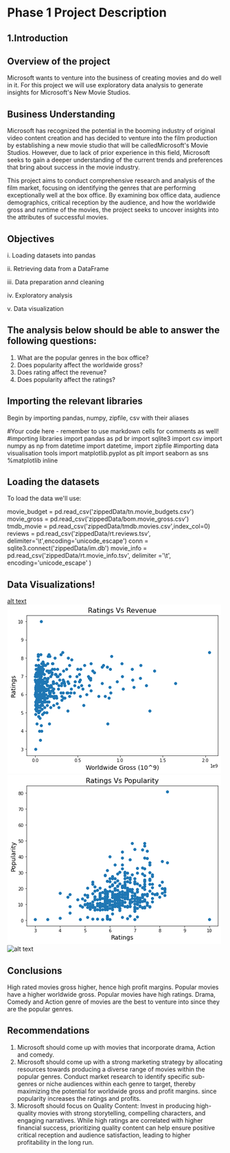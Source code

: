 # Phase 1 Project Description
## 1.Introduction
 
 ## Overview of the project
 Microsoft wants to venture into the business of creating movies and do well in it.
 For this project we will use exploratory data analysis to generate insights for Microsoft's New Movie  Studios.
 ## Business Understanding
Microsoft has recognized the potential in the booming industry of original video content creation and has decided to venture into the  film production by establishing a new movie studio that will be calledMicrosoft's Movie Studios. However, due to lack of prior experience in this field, Microsoft seeks to gain a deeper understanding of the current trends and preferences that bring about success in the movie industry.

This project aims to conduct comprehensive research and analysis of the film market, focusing on identifying the genres that are performing exceptionally well at the box office. By examining box office data, audience demographics, critical reception by the audience, and how the worldwide gross and runtime of the movies, the project seeks to uncover insights into the attributes of successful movies.
## Objectives
i.  Loading datasets into pandas

ii.  Retrieving data from a DataFrame

iii.  Data preparation annd cleaning

iv.  Exploratory analysis

v.  Data visualization

## The analysis below should be able to answer the following questions:

1. What are the popular genres in the box office?
 2. Does popularity affect the worldwide gross?
3. Does rating affect the revenue?
4. Does popularity affect the ratings?

 ## Importing the relevant libraries
Begin by importing pandas, numpy, zipfile, csv with their aliases

#Your code here - remember to use markdown cells for comments as well! #importing libraries import pandas as pd br import sqlite3 import csv import numpy as np from datetime import datetime, import zipfile #importing data visualisation tools import matplotlib.pyplot as plt import seaborn as sns
%matplotlib inline
## Loading the datasets
To load the data we'll use:

movie_budget = pd.read_csv('zippedData/tn.movie_budgets.csv')
movie_gross = pd.read_csv('zippedData/bom.movie_gross.csv')
tmdb_movie = pd.read_csv('zippedData/tmdb.movies.csv',index_col=0)
reviews = pd.read_csv('zippedData/rt.reviews.tsv', delimiter='\t',encoding='unicode_escape')
conn = sqlite3.connect('zippedData/im.db')
movie_info = pd.read_csv('zippedData/rt.movie_info.tsv', delimiter ='\t', encoding='unicode_escape' )
## Data Visualizations!
[alt text](image-1.png)
![alt text](image-2.png)
![alt text](image-3.png)
![alt text](image-4.png)

 ## Conclusions
High rated movies gross higher, hence high profit margins.
Popular movies have a higher worldwide gross.
Popular movies have high ratings.
Drama, Comedy and Action genre of movies are the best to venture into since they are the popular genres.
## Recommendations
 1. Microsoft should come up with movies that incorporate drama, Action and comedy.
 2. Microsoft should come up with a strong marketing strategy  by allocating resources towards producing a diverse range of movies within the popular genres. Conduct market research to identify specific sub-genres or niche audiences within each genre to target, thereby maximizing the potential for worldwide gross and profit margins. since popularity increases the ratings and profits.
 3. Microsoft should focus on Quality Content: Invest in producing high-quality movies with strong storytelling, compelling characters, and engaging narratives. While high ratings are correlated with higher financial success, prioritizing quality content can help ensure positive critical reception and audience satisfaction, leading to higher profitability in the long run.







